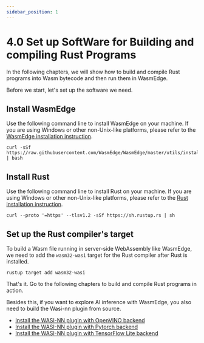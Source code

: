 ```yaml
---
sidebar_position: 1
---
```


# 4.0 Set up SoftWare for Building and compiling Rust Programs

In the following chapters, we will show how to build and compile Rust programs into Wasm bytecode and then run them in WasmEdge.

Before we start, let's set up the software we need.

## Install WasmEdge

Use the following command line to install WasmEdge on your machine. If you are using Windows or other non-Unix-like platforms, please refer to the [WasmEdge installation instruction](docs/quick-start/install.md).

```
curl -sSf https://raw.githubusercontent.com/WasmEdge/WasmEdge/master/utils/install.sh | bash
```

## Install Rust

Use the following command line to install Rust on your machine. If you are using Windows or other non-Unix-like platforms, please refer to the [Rust installation instruction](https://www.rust-lang.org/tools/install).

```
curl --proto '=https' --tlsv1.2 -sSf https://sh.rustup.rs | sh
```

## Set up the Rust compiler's target

To build a Wasm file running in server-side WebAssembly like WasmEdge, we need to add the `wasm32-wasi` target for the Rust compiler after Rust is installed.

```
rustup target add wasm32-wasi
```

That's it. Go to the following chapters to build and compile Rust programs in action.


Besides this, if you want to explore AI inference with WasmEdge, you also need to build the Wasi-nn plugin from source.

* [Install the WASI-NN plugin with OpenVINO backend](docs/quick-start/install.md#/wasi-nn-plugin-with-openvino-backend)
* [Install the WASI-NN plugin with Pytorch backend](docs/quick-start/install.md#/wasi-nn-plugin-with-pytorch-backend)
* [Install the WASI-NN plugin with TensorFlow Lite backend](docs/quick-start/install.md#/wasi-nn-plugin-with-pwith-tensorflow-lite)

